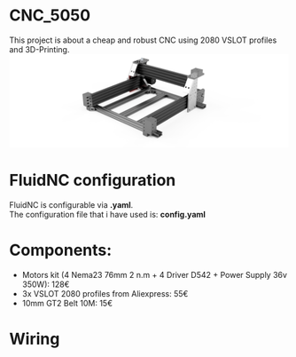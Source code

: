 # CNC_5050
This project is about a cheap and robust CNC using 2080 VSLOT profiles and 3D-Printing.
![Texto alternativo](render_fusion.png)
# FluidNC configuration
FluidNC is configurable via **.yaml**.  
The configuration file that i have used is: **config.yaml**

# Components:
- Motors kit (4 Nema23 76mm 2 n.m + 4 Driver D542 + Power Supply 36v 350W): 128€
- 3x VSLOT 2080 profiles from Aliexpress: 55€
- 10mm GT2 Belt 10M: 15€

# Wiring
